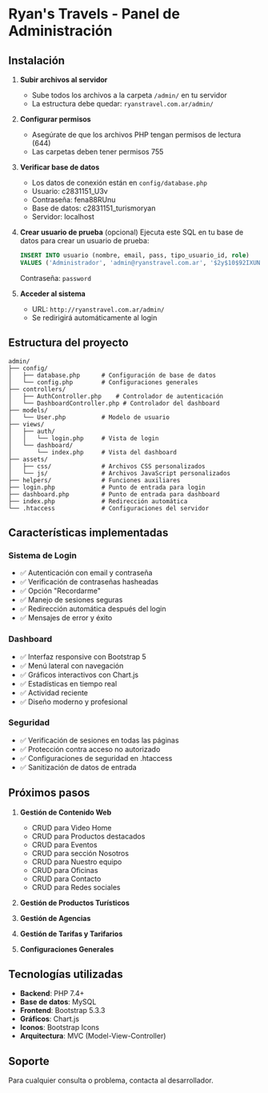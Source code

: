 # Ryan's Travels - Panel de Administración

## Instalación

1. **Subir archivos al servidor**
   - Sube todos los archivos a la carpeta `/admin/` en tu servidor
   - La estructura debe quedar: `ryanstravel.com.ar/admin/`

2. **Configurar permisos**
   - Asegúrate de que los archivos PHP tengan permisos de lectura (644)
   - Las carpetas deben tener permisos 755

3. **Verificar base de datos**
   - Los datos de conexión están en `config/database.php`
   - Usuario: c2831151_U3v
   - Contraseña: fena88RUnu
   - Base de datos: c2831151_turismoryan
   - Servidor: localhost

4. **Crear usuario de prueba** (opcional)
   Ejecuta este SQL en tu base de datos para crear un usuario de prueba:

   ```sql
   INSERT INTO usuario (nombre, email, pass, tipo_usuario_id, role) 
   VALUES ('Administrador', 'admin@ryanstravel.com.ar', '$2y$10$92IXUNpkjO0rOQ5byMi.Ye4oKoEa3Ro9llC/.og/at2.uheWG/igi', 1, 'admin');
   ```

   Contraseña: `password`

5. **Acceder al sistema**
   - URL: `http://ryanstravel.com.ar/admin/`
   - Se redirigirá automáticamente al login

## Estructura del proyecto

```
admin/
├── config/
│   ├── database.php      # Configuración de base de datos
│   └── config.php        # Configuraciones generales
├── controllers/
│   ├── AuthController.php    # Controlador de autenticación
│   └── DashboardController.php # Controlador del dashboard
├── models/
│   └── User.php          # Modelo de usuario
├── views/
│   ├── auth/
│   │   └── login.php     # Vista de login
│   └── dashboard/
│       └── index.php     # Vista del dashboard
├── assets/
│   ├── css/              # Archivos CSS personalizados
│   └── js/               # Archivos JavaScript personalizados
├── helpers/              # Funciones auxiliares
├── login.php             # Punto de entrada para login
├── dashboard.php         # Punto de entrada para dashboard
├── index.php             # Redirección automática
└── .htaccess             # Configuraciones del servidor
```

## Características implementadas

### Sistema de Login
- ✅ Autenticación con email y contraseña
- ✅ Verificación de contraseñas hasheadas
- ✅ Opción "Recordarme"
- ✅ Manejo de sesiones seguras
- ✅ Redirección automática después del login
- ✅ Mensajes de error y éxito

### Dashboard
- ✅ Interfaz responsive con Bootstrap 5
- ✅ Menú lateral con navegación
- ✅ Gráficos interactivos con Chart.js
- ✅ Estadísticas en tiempo real
- ✅ Actividad reciente
- ✅ Diseño moderno y profesional

### Seguridad
- ✅ Verificación de sesiones en todas las páginas
- ✅ Protección contra acceso no autorizado
- ✅ Configuraciones de seguridad en .htaccess
- ✅ Sanitización de datos de entrada

## Próximos pasos

1. **Gestión de Contenido Web**
   - CRUD para Video Home
   - CRUD para Productos destacados
   - CRUD para Eventos
   - CRUD para sección Nosotros
   - CRUD para Nuestro equipo
   - CRUD para Oficinas
   - CRUD para Contacto
   - CRUD para Redes sociales

2. **Gestión de Productos Turísticos**
3. **Gestión de Agencias**
4. **Gestión de Tarifas y Tarifarios**
5. **Configuraciones Generales**

## Tecnologías utilizadas

- **Backend**: PHP 7.4+
- **Base de datos**: MySQL
- **Frontend**: Bootstrap 5.3.3
- **Gráficos**: Chart.js
- **Iconos**: Bootstrap Icons
- **Arquitectura**: MVC (Model-View-Controller)

## Soporte

Para cualquier consulta o problema, contacta al desarrollador.
